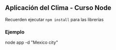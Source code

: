 ## Aplicación del Clima - Curso Node

Recuerden ejecutar ```npm install``` para las librerías

### Ejemplo
node app -d "Mexico city"